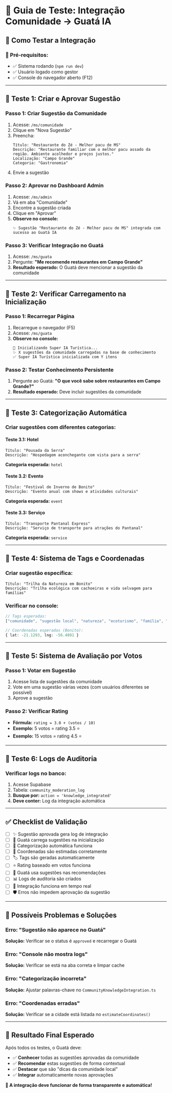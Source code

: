 # 🧪 Guia de Teste: Integração Comunidade → Guatá IA

## 🎯 **Como Testar a Integração**

### **📝 Pré-requisitos:**
- ✅ Sistema rodando (`npm run dev`)
- ✅ Usuário logado como gestor
- ✅ Console do navegador aberto (F12)

---

## 🔬 **Teste 1: Criar e Aprovar Sugestão**

### **Passo 1: Criar Sugestão da Comunidade**
1. Acesse: `/ms/comunidade`
2. Clique em "Nova Sugestão"
3. Preencha:
   ```
   Título: "Restaurante do Zé - Melhor pacu de MS"
   Descrição: "Restaurante familiar com o melhor pacu assado da região. Ambiente acolhedor e preços justos."
   Localização: "Campo Grande"
   Categoria: "Gastronomia"
   ```
4. Envie a sugestão

### **Passo 2: Aprovar no Dashboard Admin**
1. Acesse: `/ms/admin` 
2. Vá em aba "Comunidade"
3. Encontre a sugestão criada
4. Clique em "Aprovar"
5. **Observe no console:**
   ```
   ✨ Sugestão "Restaurante do Zé - Melhor pacu de MS" integrada com sucesso ao Guatá IA
   ```

### **Passo 3: Verificar Integração no Guatá**
1. Acesse: `/ms/guata`
2. Pergunte: **"Me recomende restaurantes em Campo Grande"**
3. **Resultado esperado:** O Guatá deve mencionar a sugestão da comunidade

---

## 🔬 **Teste 2: Verificar Carregamento na Inicialização**

### **Passo 1: Recarregar Página**
1. Recarregue o navegador (F5)
2. Acesse: `/ms/guata`
3. **Observe no console:**
   ```
   🚀 Inicializando Super IA Turística...
   ✨ X sugestões da comunidade carregadas na base de conhecimento
   ✅ Super IA Turística inicializada com Y itens
   ```

### **Passo 2: Testar Conhecimento Persistente**
1. Pergunte ao Guatá: **"O que você sabe sobre restaurantes em Campo Grande?"**
2. **Resultado esperado:** Deve incluir sugestões da comunidade

---

## 🔬 **Teste 3: Categorização Automática**

### **Criar sugestões com diferentes categorias:**

#### **Teste 3.1: Hotel**
```
Título: "Pousada da Serra"
Descrição: "Hospedagem aconchegante com vista para a serra"
```
**Categoria esperada:** `hotel`

#### **Teste 3.2: Evento**
```
Título: "Festival de Inverno de Bonito"
Descrição: "Evento anual com shows e atividades culturais"
```
**Categoria esperada:** `event`

#### **Teste 3.3: Serviço**
```
Título: "Transporte Pantanal Express"
Descrição: "Serviço de transporte para atrações do Pantanal"
```
**Categoria esperada:** `service`

---

## 🔬 **Teste 4: Sistema de Tags e Coordenadas**

### **Criar sugestão específica:**
```
Título: "Trilha da Natureza em Bonito"
Descrição: "Trilha ecológica com cachoeiras e vida selvagem para famílias"
```

### **Verificar no console:**
```typescript
// Tags esperadas:
["comunidade", "sugestão local", "natureza", "ecoturismo", "família", "entretenimento"]

// Coordenadas esperadas (Bonito):
{ lat: -21.1293, lng: -56.4891 }
```

---

## 🔬 **Teste 5: Sistema de Avaliação por Votos**

### **Passo 1: Votar em Sugestão**
1. Acesse lista de sugestões da comunidade
2. Vote em uma sugestão várias vezes (com usuários diferentes se possível)
3. Aprove a sugestão

### **Passo 2: Verificar Rating**
- **Fórmula:** `rating = 3.0 + (votos / 10)`
- **Exemplo:** 5 votos = rating 3.5 ⭐
- **Exemplo:** 15 votos = rating 4.5 ⭐

---

## 🔬 **Teste 6: Logs de Auditoria**

### **Verificar logs no banco:**
1. Acesse Supabase
2. Tabela: `community_moderation_log`
3. **Busque por:** `action = 'knowledge_integrated'`
4. **Deve conter:** Log da integração automática

---

## ✅ **Checklist de Validação**

- [ ] ✨ Sugestão aprovada gera log de integração
- [ ] 🧠 Guatá carrega sugestões na inicialização  
- [ ] 🎯 Categorização automática funciona
- [ ] 📍 Coordenadas são estimadas corretamente
- [ ] 🏷️ Tags são geradas automaticamente
- [ ] ⭐ Rating baseado em votos funciona
- [ ] 💬 Guatá usa sugestões nas recomendações
- [ ] 📊 Logs de auditoria são criados
- [ ] 🔄 Integração funciona em tempo real
- [ ] 🛡️ Erros não impedem aprovação da sugestão

---

## 🐛 **Possíveis Problemas e Soluções**

### **Erro: "Sugestão não aparece no Guatá"**
**Solução:** Verificar se o status é `approved` e recarregar o Guatá

### **Erro: "Console não mostra logs"**
**Solução:** Verificar se está na aba correta e limpar cache

### **Erro: "Categorização incorreta"**
**Solução:** Ajustar palavras-chave no `CommunityKnowledgeIntegration.ts`

### **Erro: "Coordenadas erradas"**
**Solução:** Verificar se a cidade está listada no `estimateCoordinates()`

---

## 🎯 **Resultado Final Esperado**

Após todos os testes, o Guatá deve:
- ✅ **Conhecer** todas as sugestões aprovadas da comunidade
- ✅ **Recomendar** estas sugestões de forma contextual
- ✅ **Destacar** que são "dicas da comunidade local"
- ✅ **Integrar** automaticamente novas aprovações

**🚀 A integração deve funcionar de forma transparente e automática!** 